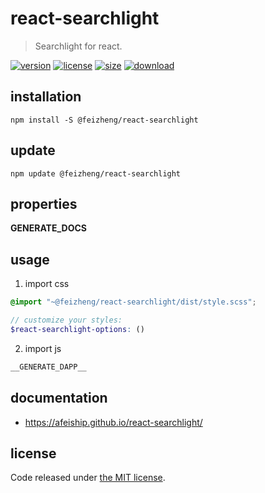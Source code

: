 # react-searchlight
> Searchlight for react.

[![version][version-image]][version-url]
[![license][license-image]][license-url]
[![size][size-image]][size-url]
[![download][download-image]][download-url]

## installation
```shell
npm install -S @feizheng/react-searchlight
```

## update
```shell
npm update @feizheng/react-searchlight
```

## properties
__GENERATE_DOCS__

## usage
1. import css
  ```scss
  @import "~@feizheng/react-searchlight/dist/style.scss";

  // customize your styles:
  $react-searchlight-options: ()
  ```
2. import js
  ```js
__GENERATE_DAPP__
  ```

## documentation
- https://afeiship.github.io/react-searchlight/


## license
Code released under [the MIT license](https://github.com/afeiship/react-searchlight/blob/master/LICENSE.txt).

[version-image]: https://img.shields.io/npm/v/@feizheng/react-searchlight
[version-url]: https://npmjs.org/package/@feizheng/react-searchlight

[license-image]: https://img.shields.io/npm/l/@feizheng/react-searchlight
[license-url]: https://github.com/afeiship/react-searchlight/blob/master/LICENSE.txt

[size-image]: https://img.shields.io/bundlephobia/minzip/@feizheng/react-searchlight
[size-url]: https://github.com/afeiship/react-searchlight/blob/master/dist/react-searchlight.min.js

[download-image]: https://img.shields.io/npm/dm/@feizheng/react-searchlight
[download-url]: https://www.npmjs.com/package/@feizheng/react-searchlight
